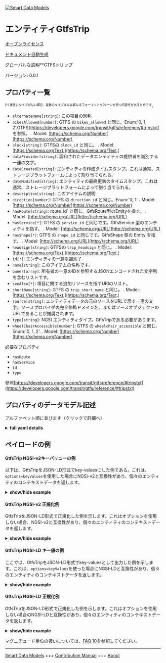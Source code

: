 <!-- 10-Header -->  
[![Smart Data Models](https://smartdatamodels.org/wp-content/uploads/2022/01/SmartDataModels_logo.png "Logo")](https://smartdatamodels.org)  
エンティティGtfsTrip  
==============<!-- /10-Header -->  
<!-- 15-License -->  
[オープンライセンス](https://github.com/smart-data-models//dataModel.UrbanMobility/blob/master/GtfsTrip/LICENSE.md)  
[ドキュメント自動生成](https://docs.google.com/presentation/d/e/2PACX-1vTs-Ng5dIAwkg91oTTUdt8ua7woBXhPnwavZ0FxgR8BsAI_Ek3C5q97Nd94HS8KhP-r_quD4H0fgyt3/pub?start=false&loop=false&delayms=3000#slide=id.gb715ace035_0_60)  
<!-- /15-License -->  
<!-- 20-Description -->  
グローバルな説明**GTFSトリップ  
バージョン: 0.0.1  
<!-- /20-Description -->  
<!-- 30-PropertiesList -->  

## プロパティ一覧  

<sup><sub>[*] 属性にタイプがない場合、複数のタイプまたは異なるフォーマット/パターンを持つ可能性があるためです</sub></sup>。  
- `alternateName[string]`: この項目の別称  - `bikesAllowed[number]`: GTFS の `bikes_allowed` と同じ。Enum:'0, 1, 2'.GTFS](https://developers.google.com/transit/gtfs/reference/#tripstxt) を参照。  . Model: [https://schema.org/Number](https://schema.org/Number)- `block[string]`: GTFSの `block_id` と同じ。  . Model: [https://schema.org/Text.](https://schema.org/Text.)- `dataProvider[string]`: 調和されたデータエンティティの提供者を識別する一連の文字。  - `dateCreated[string]`: エンティティの作成タイムスタンプ。これは通常、ストレージプラットフォームによって割り当てられる。  - `dateModified[string]`: エンティティの最終更新のタイムスタンプ。これは通常、ストレージプラットフォームによって割り当てられる。  - `description[string]`: このアイテムの説明  - `direction[number]`: GTFS の `direction_id` と同じ。Enum:'0, 1'  . Model: [https://schema.org/Number](https://schema.org/Number)- `hasRoute[string]`: route_id` と同じ。GtfsRoute型のEntityを指す。  . Model: [http://schema.org/URL](http://schema.org/URL)- `hasService[*]`: GTFS の `service_id` と同じです。GtfsService 型のエンティティを指す。  . Model: [http://schema.org/URL](http://schema.org/URL)- `hasShape[*]`: GTFS の `shape_id` と同じです。GtfsShape 型の Entity を指す。  . Model: [http://schema.org/URL](http://schema.org/URL)- `headSign[string]`: GTFSの `trip_headsign` と同じ。  . Model: [https://schema.org/Text.](https://schema.org/Text.)- `id[*]`: エンティティの一意な識別子  - `name[string]`: このアイテムの名称です。  - `owner[array]`: 所有者の一意のIDを参照するJSONエンコードされた文字列を含むリストです。  - `seeAlso[*]`: 項目に関する追加リソースを指すURIのリスト。  - `shortName[string]`: GTFS の `trip_short_name` と同じ。  . Model: [https://schema.org/Text.](https://schema.org/Text.)- `source[string]`: エンティティデータの元のソースをURLで示す一連の文字。ソースプロバイダの完全修飾ドメイン名、またはソースオブジェクトのURLであることが推奨されます。  - `type[string]`: NGSI エンティティタイプ。GtfsTripである必要があります。  - `wheelChairAccessible[number]`: GTFS の `wheelchair_accessible` と同じ。Enum:'0, 1, 2'.  . Model: [https://schema.org/Number](https://schema.org/Number)<!-- /30-PropertiesList -->  
<!-- 35-RequiredProperties -->  
必要なプロパティ  
- `hasRoute`  - `hasService`  - `id`  - `type`  <!-- /35-RequiredProperties -->  
<!-- 40-RequiredProperties -->  
参照[https://developers.google.com/transit/gtfs/reference/#tripstxt](https://developers.google.com/transit/gtfs/reference/#tripstxt)  
<!-- /40-RequiredProperties -->  
<!-- 50-DataModelHeader -->  
## プロパティのデータモデル記述  
アルファベット順に並びます（クリックで詳細へ）  
<!-- /50-DataModelHeader -->  
<!-- 60-ModelYaml -->  
<details><summary><strong>full yaml details</strong></summary>    
```yaml  
GtfsTrip:    
  description: 'GTFS Trip'    
  properties:    
    alternateName:    
      description: 'An alternative name for this item'    
      type: string    
      x-ngsi:    
        type: Property    
    bikesAllowed:    
      description: "Same as GTFS `bikes_allowed`. Enum:'0, 1, 2'. See [GTFS](https://developers.google.com/transit/gtfs/reference/#tripstxt)"    
      enum:    
        - 0    
        - 1    
        - 2    
      type: number    
      x-ngsi:    
        model: https://schema.org/Number    
        type: Property    
    block:    
      description: 'Same as GTFS `block_id`'    
      type: string    
      x-ngsi:    
        model: https://schema.org/Text.    
        type: Property    
    dataProvider:    
      description: 'A sequence of characters identifying the provider of the harmonised data entity.'    
      type: string    
      x-ngsi:    
        type: Property    
    dateCreated:    
      description: 'Entity creation timestamp. This will usually be allocated by the storage platform.'    
      format: date-time    
      type: string    
      x-ngsi:    
        type: Property    
    dateModified:    
      description: 'Timestamp of the last modification of the entity. This will usually be allocated by the storage platform.'    
      format: date-time    
      type: string    
      x-ngsi:    
        type: Property    
    description:    
      description: 'A description of this item'    
      type: string    
      x-ngsi:    
        type: Property    
    direction:    
      description: 'Same as GTFS `direction_id`. Enum:''0, 1'''    
      enum:    
        - 0    
        - 1    
      type: number    
      x-ngsi:    
        model: https://schema.org/Number    
        type: Property    
    hasRoute:    
      anyOf:    
        - description: 'Property. Identifier format of any NGSI entity'    
          maxLength: 256    
          minLength: 1    
          pattern: ^[\w\-\.\{\}\$\+\*\[\]`|~^@!,:\\]+$    
          type: string    
        - description: 'Property. Identifier format of any NGSI entity'    
          format: uri    
          type: string    
      description: 'Same as `route_id`. It shall point to an Entity of type GtfsRoute'    
      type: string    
      x-ngsi:    
        model: http://schema.org/URL    
        type: Relationship    
    hasService:    
      anyOf:    
        - description: 'Property. Identifier format of any NGSI entity'    
          maxLength: 256    
          minLength: 1    
          pattern: ^[\w\-\.\{\}\$\+\*\[\]`|~^@!,:\\]+$    
          type: string    
        - description: 'Property. Identifier format of any NGSI entity'    
          format: uri    
          type: string    
      description: 'Same as GTFS `service_id`. It shall point to an Entity of type GtfsService'    
      x-ngsi:    
        model: http://schema.org/URL    
        type: Relationship    
    hasShape:    
      anyOf:    
        - description: 'Property. Identifier format of any NGSI entity'    
          maxLength: 256    
          minLength: 1    
          pattern: ^[\w\-\.\{\}\$\+\*\[\]`|~^@!,:\\]+$    
          type: string    
        - description: 'Property. Identifier format of any NGSI entity'    
          format: uri    
          type: string    
      description: 'Same as GTFS `shape_id`. It shall point to an Entity of type GtfsShape'    
      x-ngsi:    
        model: http://schema.org/URL    
        type: Relationship    
    headSign:    
      description: 'Same as GTFS `trip_headsign`'    
      type: string    
      x-ngsi:    
        model: https://schema.org/Text.    
        type: Property    
    id:    
      anyOf: &gtfstrip_-_properties_-_owner_-_items_-_anyof    
        - description: 'Property. Identifier format of any NGSI entity'    
          maxLength: 256    
          minLength: 1    
          pattern: ^[\w\-\.\{\}\$\+\*\[\]`|~^@!,:\\]+$    
          type: string    
        - description: 'Property. Identifier format of any NGSI entity'    
          format: uri    
          type: string    
      description: 'Unique identifier of the entity'    
      x-ngsi:    
        type: Property    
    name:    
      description: 'The name of this item.'    
      type: string    
      x-ngsi:    
        type: Property    
    owner:    
      description: 'A List containing a JSON encoded sequence of characters referencing the unique Ids of the owner(s)'    
      items:    
        anyOf: *gtfstrip_-_properties_-_owner_-_items_-_anyof    
        description: 'Property. Unique identifier of the entity'    
      type: array    
      x-ngsi:    
        type: Property    
    seeAlso:    
      description: 'list of uri pointing to additional resources about the item'    
      oneOf:    
        - items:    
            format: uri    
            type: string    
          minItems: 1    
          type: array    
        - format: uri    
          type: string    
      x-ngsi:    
        type: Property    
    shortName:    
      description: 'Same as GTFS `trip_short_name`'    
      type: string    
      x-ngsi:    
        model: https://schema.org/Text.    
        type: Property    
    source:    
      description: 'A sequence of characters giving the original source of the entity data as a URL. Recommended to be the fully qualified domain name of the source provider, or the URL to the source object.'    
      type: string    
      x-ngsi:    
        type: Property    
    type:    
      description: 'NGSI Entity type. It has to be GtfsTrip'    
      enum:    
        - GtfsTrip    
      type: string    
      x-ngsi:    
        type: Property    
    wheelChairAccessible:    
      description: 'Same as GTFS `wheelchair_accessible`. Enum:''0, 1, 2'''    
      enum:    
        - 0    
        - 1    
        - 2    
      type: number    
      x-ngsi:    
        model: https://schema.org/Number    
        type: Property    
  required:    
    - id    
    - type    
    - hasRoute    
    - hasService    
  type: object    
  x-derived-from: ""    
  x-disclaimer: 'Redistribution and use in source and binary forms, with or without modification, are permitted  provided that the license conditions are met. Copyleft (c) 2021 Contributors to Smart Data Models Program'    
  x-license-url: https://github.com/smart-data-models/dataModel.UrbanMobility/blob/master/GtfsTrip/LICENSE.md    
  x-model-schema: https://smart-data-models.github.io/dataModel.UrbanMobility/GtfsTrip/schema.json    
  x-model-tags: ""    
  x-version: 0.0.1    
```  
</details>    
<!-- /60-ModelYaml -->  
<!-- 70-MiddleNotes -->  
<!-- /70-MiddleNotes -->  
<!-- 80-Examples -->  
## ペイロードの例  
#### GtfsTrip NGSI-v2キーバリューの例  
以下は、GtfsTripをJSON-LD形式でkey-valuesにした例である。これは、`options=keyValues`を使用した場合にNGSI-v2と互換性があり、個々のエンティティのコンテキストデータを返します。  
<details><summary><strong>show/hide example</strong></summary>    
```json  
{  
  "id": "urn:ngsi-ld:GtfsTrip:Spain:Malaga:1",  
  "type": "GtfsTrip",  
  "hasService": "urn:ngsi-ld:GtfsService:Malaga_LAB",  
  "headSign": "San Andrés",  
  "direction": 0,  
  "hasRoute": "urn:ngsi-ld:GtfsRoute:Spain:Malaga:1",  
  "hasShape": "urn:ngsi-ld:GtfsShape:Shape01"  
}  
```  
</details>  
#### GtfsTrip NGSI-v2 正規化例  
GtfsTripをJSON-LD形式で正規化した例を示します。これはオプションを使用しない場合、NGSI-v2と互換性があり、個々のエンティティのコンテキストデータを返します。  
<details><summary><strong>show/hide example</strong></summary>    
```json  
{  
  "id": "urn:ngsi-ld:GtfsTrip:Spain:Malaga:1",  
  "type": "GtfsTrip",  
  "direction": {  
    "value": 0  
  },  
  "headSign": {  
    "value": "San Andr\u00e9s"  
  },  
  "hasRoute": {  
    "type": "Relationship",  
    "value": "urn:ngsi-ld:GtfsRoute:Spain:Malaga:1"  
  },  
  "hasService": {  
    "type": "Relationship",  
    "value": "urn:ngsi-ld:GtfsService:Malaga_LAB"  
  },  
  "hasShape": {  
    "type": "Relationship",  
    "value": "urn:ngsi-ld:GtfsShape:Shape01"  
  }  
}  
```  
</details>  
#### GtfsTrip NGSI-LD キー値の例  
ここでは、GtfsTripをJSON-LD形式でkey-valuesとして出力した例を示します。これは、`options=keyValues`を使った場合にNGSI-LDと互換性があり、個々のエンティティのコンテキストデータを返します。  
<details><summary><strong>show/hide example</strong></summary>    
```json  
{  
    "id": "urn:ngsi-ld:GtfsTrip:Spain:Malaga:1",  
    "type": "GtfsTrip",  
    "direction": {  
        "type": "Property",  
        "value": 0  
    },  
    "hasRoute": {  
        "type": "Relationship",  
        "object": "urn:ngsi-ld:GtfsRoute:Spain:Malaga:1"  
    },  
    "hasService": {  
        "type": "Relationship",  
        "object": "urn:ngsi-ld:GtfsService:Malaga_LAB"  
    },  
    "hasShape": {  
        "type": "Relationship",  
        "object": "urn:ngsi-ld:GtfsShape:Shape01"  
    },  
    "headSign": {  
        "type": "Property",  
        "value": "San Andr\u00e9s"  
    },  
    "@context": [  
        "https://uri.etsi.org/ngsi-ld/v1/ngsi-ld-core-context.jsonld",  
        "https://raw.githubusercontent.com/smart-data-models/dataModel.UrbanMobility/master/context.jsonld"  
    ]  
}  
```  
</details>  
#### GtfsTrip NGSI-LD 正規化例  
GtfsTripをJSON-LD形式で正規化した例を示します。これはオプションを使用しない場合のNGSI-LDと互換性があり，個々のエンティティのコンテキストデータを返します。  
<details><summary><strong>show/hide example</strong></summary>    
```json  
{  
    "id": "urn:ngsi-ld:GtfsTrip:Spain:Malaga:1",  
    "type": "GtfsTrip",  
    "direction": 0,  
    "hasRoute": "urn:ngsi-ld:GtfsRoute:Spain:Malaga:1",  
    "hasService": "urn:ngsi-ld:GtfsService:Malaga_LAB",  
    "hasShape": "urn:ngsi-ld:GtfsShape:Shape01",  
    "headSign": "San Andr\u00e9s",  
    "@context": [  
        "https://uri.etsi.org/ngsi-ld/v1/ngsi-ld-core-context.jsonld",  
        "https://raw.githubusercontent.com/smart-data-models/dataModel.UrbanMobility/master/context.jsonld"  
    ]  
}  
```  
</details><!-- /80-Examples -->  
<!-- 90-FooterNotes -->  
<!-- /90-FooterNotes -->  
<!-- 95-Units -->  
マグニチュード単位の扱いについては、[FAQ 10](https://smartdatamodels.org/index.php/faqs/)を参照してください。  
<!-- /95-Units -->  
<!-- 97-LastFooter -->  
---  
[Smart Data Models](https://smartdatamodels.org) +++ [Contribution Manual](https://bit.ly/contribution_manual) +++ [About](https://bit.ly/Introduction_SDM)<!-- /97-LastFooter -->  
